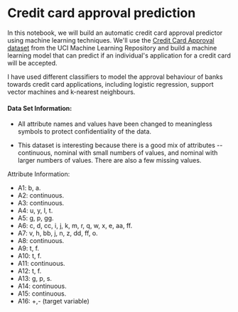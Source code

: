 # Credit card approval prediction
In this notebook, we will build an automatic credit card approval predictor using machine learning techniques.
We'll use the <a href="http://archive.ics.uci.edu/ml/datasets/credit+approval">Credit Card Approval dataset</a> from the UCI Machine Learning Repository and build a machine learning model that can predict if an individual's application for a credit card will be accepted.

I have used different classifiers to model the approval behaviour of banks towards credit card applications, including logistic regression, support vector machines and k-nearest neighbours.

#### Data Set Information:

 - All attribute names and values have been changed to meaningless symbols to protect confidentiality of the data. 

 - This dataset is interesting because there is a good mix of attributes -- continuous, nominal with small numbers of values, and nominal with larger numbers of values. There are also a few missing values.


Attribute Information:

- A1:	b, a. 
- A2:	continuous. 
- A3:	continuous. 
- A4:	u, y, l, t. 
- A5:	g, p, gg. 
- A6:	c, d, cc, i, j, k, m, r, q, w, x, e, aa, ff. 
- A7:	v, h, bb, j, n, z, dd, ff, o. 
- A8:	continuous. 
- A9:	t, f. 
- A10:	t, f. 
- A11:	continuous. 
- A12:	t, f. 
- A13:	g, p, s. 
- A14:	continuous. 
- A15:	continuous. 
- A16: +,- (target variable)